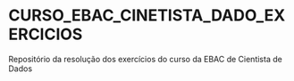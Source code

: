# CURSO_EBAC_CINETISTA_DADO_EXERCICIOS
Repositório da resolução dos exercícios do curso da EBAC de Cientista de Dados
